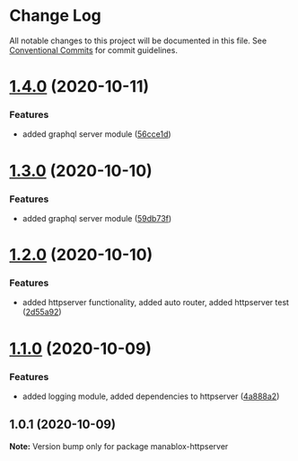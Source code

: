 # Change Log

All notable changes to this project will be documented in this file.
See [Conventional Commits](https://conventionalcommits.org) for commit guidelines.

# [1.4.0](https://github.com/daspete/mana/compare/manablox-httpserver@1.3.0...manablox-httpserver@1.4.0) (2020-10-11)


### Features

* added graphql server module ([56cce1d](https://github.com/daspete/mana/commit/56cce1d69f57f50fd4f248258c03d0db2bb5cfb9))





# [1.3.0](https://github.com/daspete/mana/compare/manablox-httpserver@1.2.0...manablox-httpserver@1.3.0) (2020-10-10)


### Features

* added graphql server module ([59db73f](https://github.com/daspete/mana/commit/59db73fc8ee8fcb3d01191529c4a2d46725cab67))





# [1.2.0](https://github.com/daspete/mana/compare/manablox-httpserver@1.1.0...manablox-httpserver@1.2.0) (2020-10-10)


### Features

* added httpserver functionality, added auto router, added httpserver test ([2d55a92](https://github.com/daspete/mana/commit/2d55a92c747e09e6fae3af9c711e7604e225e717))





# [1.1.0](https://github.com/daspete/mana/compare/manablox-httpserver@1.0.1...manablox-httpserver@1.1.0) (2020-10-09)


### Features

* added logging module, added dependencies to httpserver ([4a888a2](https://github.com/daspete/mana/commit/4a888a2616c9a7d6e1c8fa2c00deebbca9c2babf))





## 1.0.1 (2020-10-09)

**Note:** Version bump only for package manablox-httpserver
